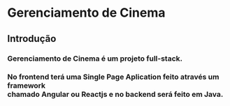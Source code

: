 <html>
  
  <body>
    <h1>Gerenciamento de Cinema</h1> 
    <h2>Introdução</h2>
    <h3>Gerenciamento de Cinema é um projeto full-stack.</h3> 
    <h3>No frontend terá uma Single Page Aplication feito através um framework <br/>chamado Angular ou Reactjs e no backend será feito em Java.</h3>
    
  </body>
</html>
